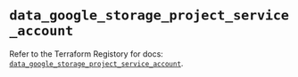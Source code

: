 # `data_google_storage_project_service_account`

Refer to the Terraform Registory for docs: [`data_google_storage_project_service_account`](https://www.terraform.io/docs/providers/google/d/storage_project_service_account).

